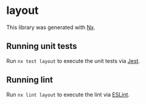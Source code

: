# layout

This library was generated with [Nx](https://nx.dev).

## Running unit tests

Run `nx test layout` to execute the unit tests via [Jest](https://jestjs.io).

## Running lint

Run `nx lint layout` to execute the lint via [ESLint](https://eslint.org/).
